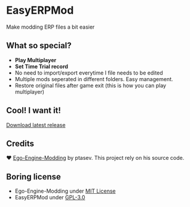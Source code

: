 # EasyERPMod
Make modding ERP files a bit easier

## What so special?
- **Play Multiplayer**
- **Set Time Trial record**
- No need to import/export everytime I file needs to be edited
- Multiple mods seperated in different folders. Easy management.
- Restore original files after game exit (this is how you can play multiplayer)

## Cool! I want it!
[Download latest release](https://github.com/ducng99/EasyERPMod/releases/latest)

## Credits
♥ [Ego-Engine-Modding](https://github.com/ptasev/Ego-Engine-Modding) by ptasev. This project rely on his source code.

## Boring license
- Ego-Engine-Modding under [MIT License](https://github.com/ptasev/Ego-Engine-Modding/blob/master/LICENSE)
- EasyERPMod under [GPL-3.0](https://github.com/ducng99/EasyERPMod/blob/master/LICENSE)
